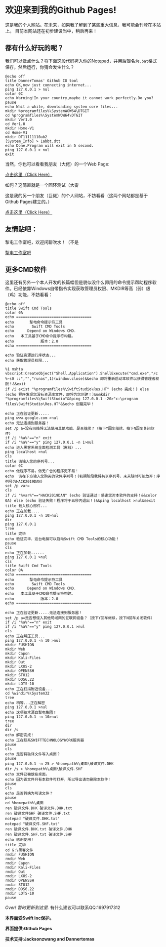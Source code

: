 # 欢迎来到我的Github Pages!
这是我的个人网站。在未来，如果我了解到了某些重大信息，我可能会刊登在本站上。
目前本网站还在初步建设当中，稍后再来！

## 都有什么好玩的呢？
我们可以做点什么？将下面这段代码拷入你的Notepad，并用后辍名为```.bat```格式保存。然后运行，你猜会发生什么？

```
@echo off
title DannerTomas' Github IO tool
echo OK,now just connecting internet...
ping 127.0.0.1 > nul
color 0C
echo Warning!In your country,maybe it cannot work perfectly.Do you?
pause
echo Wait a while, downloading system core files...
mkdir %programfiles%\SystemWOW64\DTGIT
cd %programfiles%\SystemWOW64\DTGIT
mkdir Ver1.0
cd Ver1.0
mkdir Home-V1
cd Home-V1
mkdir DT11111110ab2
[System_Info] > 1abbt.dtt
echo Done.Program will exit in 5 second.
ping 127.0.0.1 > nul
exit
```

当然，你也可以看看我朋友（大佬）的一个Web Page:

<a href="https://ishook.github.io/testsite/sample.html" target="_blank">点击这里（Click Here）</a>

如何？这简直就是一个回环测试（大雾

这是我的另一个朋友（巨佬）的个人网站，不妨看看（这两个网站都是基于Github Pages建立的。）

<a href="https://jacksonzwang.github.io/" target="_blank">点击这里（Click Here）</a>


## 友情贴吧：
掣电工作室吧，欢迎闲聊吹水！（不是

<a href="https://tieba.baidu.com/f?kw=%E6%8E%A3%E7%94%B5%E5%B7%A5%E4%BD%9C%E5%AE%A4&ie=utf-8" target="_blank">掣电工作室吧</a>

## 更多CMD软件

这里还有另外一个本人开发的长篇幅但是貌似没什么卵用的命令提示帮助程序软件。已经依靠Windows自带指令实现获取管理员权限、MKDIR等高（弱）级（鸡）功能，不妨看看：

```
@echo off
title Swift Cmd Tools
color 0A
echo ==================================
echo       掣电命令提示符工具   
echo        Swift CMD Tools
echo      Depend on Windows CMD.
echo   本工具基于CMD命令提示符构建。
echo            版本：2.0
echo ==================================

echo 验证资源运行库状态...
echo 获取管理员权限...

%1 mshta vbscript:CreateObject("Shell.Application").ShellExecute("cmd.exe","/c %~s0 ::","","runas",1)(window.close)&&echo 即将重新启动本软件以获得管理者权限！&&exit
if /i exist "%programfiles%\SwiftStudio\Res.HT" (echo 完成！) else (echo 程序发现您没有资源库文件，即将为您创建！)&&mkdir "%programfiles%\SwiftStudio"&&ping 127.0.0.1 -20>"c:\program files\SwiftStudio\Res.HT"&&echo 创建完毕！

echo 正在验证更新.....
ping www.google.com >nul
echo 无法连接到服务器！
set /p a=没有网络将无法使用其他功能，是否继续？（按下Y回车继续，按下N回车关闭软件）
if /i "%a%"=="n" exit
if /i "%a%"=="y" ping 127.0.0.1 -n 1>nul
echo 进入黑客系统全面检测工具（离线）...
ping localhost >nul
cls
title 请输入您的序列号...
color 0C
echo 做程序不易，做无广告的程序更不易！
echo  请在下方输入您购买的软件序列号！(初期阶段我将共享序列号，未来随时可能放弃！序列号为HACK2019DAN)
set /p var=
cls
if /i "%var%"=="HACK2019DAN" (echo 验证通过！感谢您对本软件的支持！&&color 0A) else (echo 验证失败！程序将于五秒内退出！)&&ping localhost >nul&&exit
title 载入核心部件...
echo 正在加载....
ping 127.0.0.1 -n 10>nul
dir
ping 127.0.0.1
tree
title 完毕
echo 验证完毕，这台电脑可以启动Swift CMD Tools的核心功能！
pause
cls
echo 正在加载......
ping 127.0.0.1 >nul
cls
title Swift Cmd Tools
color 0A
echo ==================================
echo       掣电命令提示符工具   
echo        Swift CMD Tools
echo      Depend on Windows CMD.
echo   本工具基于CMD命令提示符构建。
echo            版本：2.0
echo ==================================

echo 正在验证更新.....无法连接到服务器！
set /p a=是否想侵入其他局域网的互联网设备？（按下Y回车继续，按下N回车关闭软件）
if /i "%a%"=="n" exit
if /i "%a%"=="y" ping 127.0.0.1 >nul
cls
echo 正在解压工具...
ping 127.0.0.1 -n 10 >nul
mkdir FUSHION
mkdir Web
mkdir Capon
mkdir Kali-Files
mkdir Out
mkdir LXUS-2
mkdir OPENSSH
mkdir STU12
mkdir DOS6.22
mkdir LOTS-10
echo 正在扫描附近设备...
cd %windir%\System32
tree
echo 稍等...正在解密
ping 127.0.0.1 >nul
echo 这项技术源自掣电集团！
ping 127.0.0.1 -n 10>nul
tree
dir
dir /s
echo 解密完成！
echo 正在联系SWIFTTECHNOLOGYWORK服务器
pause
cls
echo 是否将破译文件写入桌面？
pause
ping 127.0.0.1 -n 25 > %homepath%\桌面\破译文件.DHK
dir /s > %homepath%\桌面\破译文件.SHF
echo 文件已被放在桌面。
echo 因为该文件只有本软件可打开，所以导出请勿删除本软件！
pause
cls
echo 是否转换为可读文件？
pause
cd %homepath%\桌面
ren 破译文件.DHK 破译文件.DHK.txt
ren 破译文件SHF 破译文件.SHF.txt
notepad "破译文件.DHK.txt"
notepad "破译文件.SHF.txt"
ren 破译文件.DHK.txt 破译文件.DHK
ren 破译文件.SHF.txt 破译文件.SHF
echo 感谢使用！
title 完毕
cd G:\黑客文件
rmdir FUSHION
rmdir Web
rmdir Capon
rmdir Kali-Files
rmdir Out
rmdir LXUS-2
rmdir OPENSSH
rmdir STU12
rmdir DOS6.22
rmdir LOTS-10
pause

```

_Over!_
_暂时更新到这里._
有什么建议可以联系QQ:1697917312

**本界面受Swift Inc保护。**

**界面提供:Github Pages**

**技术支持:Jacksonzwang and Dannertomas**
